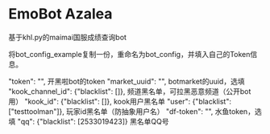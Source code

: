 # EmoBot Azalea
基于khl.py的maimai国服成绩查询bot

将bot_config_example复制一份，重命名为bot_config，并填入自己的Token信息。

"token": "", 开黑啦bot的token
"market_uuid": "", botmarket的uuid，选填
"kook_channel_id": {"blacklist": []}, 频道黑名单，可拉黑恶意频道（公开bot用）
"kook_id": {"blacklist": []}, kook用户黑名单
"user": {"blacklist": ["testtoolman"]}, 玩家id黑名单（防抽象用户名）
"df-token": "", 水鱼token，选填
"qq": {"blacklist": [2533019423]}  黑名单QQ号
